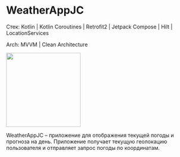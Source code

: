 # WeatherAppJC


Стек: Kotlin | Kotlin Coroutines | Retrofit2 | Jetpack Compose | Hilt | LocationServices

Arch: MVVM | Clean Architecture

<img src="https://github.com/vsened/WeatherAppJC/assets/62769202/787ca149-b71e-4293-a3a7-e44e1dc2bf24" width="200">


WeatherAppJC – приложение для отображения текущей погоды и прогноза на день. Приложение получает текущую геолокацию пользователя и отправляет запрос погоды по координатам. 

